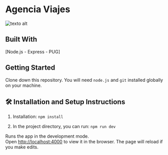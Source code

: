 # Agencia Viajes

![texto alt](./public/img/AgenciaViajes_readme.png)

## Built With

[Node.js - Express - PUG]

## Getting Started

Clone down this repository. You will need `node.js` and `git` installed globally on your machine.

## 🛠 Installation and Setup Instructions

1. Installation: `npm install`

2. In the project directory, you can run: `npm run dev`

Runs the app in the development mode.\
Open [http://localhost:4000](http://localhost:4000) to view it in the browser.
The page will reload if you make edits.